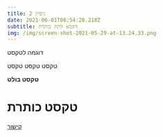 ```yaml
---
title: ניסיון 2
date: 2021-06-01T06:54:28.218Z
subtitle: דוגמא לתת כותרת
img: /img/screen-shot-2021-05-29-at-13.24.33.png
---
```

דוגמה לטקסט

טקסט טקסט טקסט



**טקסט בולט**



# טקסט כותרת



[קישור](גדגד)